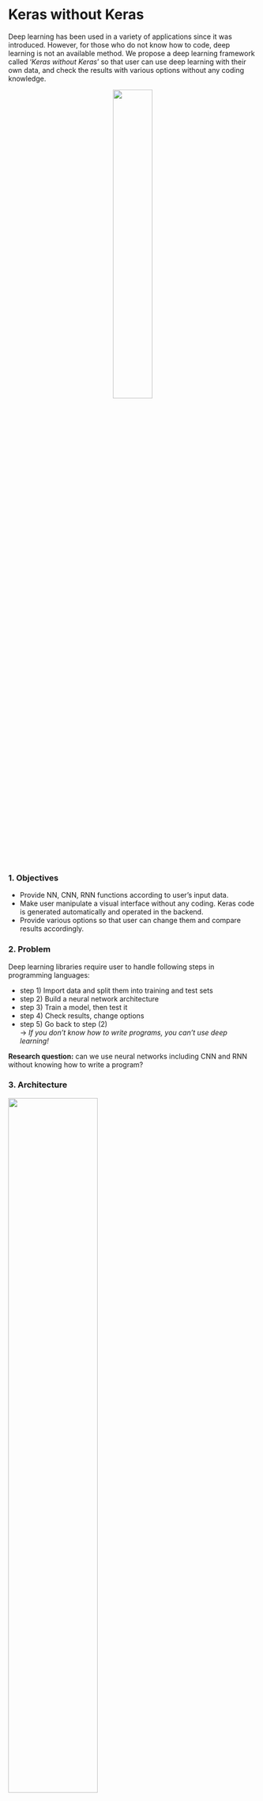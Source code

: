 # Keras without Keras

Deep learning has been used in a variety of applications since it was introduced. However, for those who do not know how to code, deep learning is not an available method. We propose a deep learning framework called ‘*Keras* *without* *Keras*’ so that user can use deep learning with their own data, and check the results with various options without any coding knowledge.

<center><img src="https://github.com/rc1208/Keras-without-Keras/blob/master/resources/framework.png" width="40%"></center>

### 1. Objectives

* Provide NN, CNN, RNN functions according to user’s input data. 
* Make user manipulate a visual interface without any coding. Keras code is generated automatically and operated in the backend.
* Provide various options so that user can change them and compare results accordingly.

### 2. Problem

Deep learning libraries require user to handle following steps in programming languages:

* step 1) Import data and split them into training and test sets
* step 2) Build a neural network architecture
* step 3) Train a model, then test it
* step 4) Check results, change options 
* step 5) Go back to step (2) <br>
→ *If you don’t know how to write programs, you can’t use deep learning!*

**Research question:** can we use neural networks including CNN and RNN without knowing how to write a program?

### 3. Architecture
<img src="https://github.com/rc1208/Keras-without-Keras/blob/master/resources/archi.png" width="60%">

***Frontend***
* *Data upload page (html, python)*: receive user’s data and decide a network type (DNN, CNN, RNN)
* *Build a net page (typescript)*: allow user to decide hyper-params, neural net architecture, and pass them to backend

***Backend***
* Generate a Keras code according to inputs (python)
* Train the network to generate the model
* Save the model to disk
* Send results to frontend

### 4. Result (User's view)
<img src="https://github.com/rc1208/Keras-without-Keras/blob/master/resources/result.png" width="100%">

### 5. How to run

<br><br><br><br>




## Softwares required to be installed: ##

### Backend Software Requirements ###

1. Python 3 or >
2. Flask 
3. Docker
4. Tensorflow
5. Tensorflow Serving


| Software      |  Link         | 
| ------------- |:-------------:| 
| Python 3 or > | [Python-3](https://www.python.org/downloads/) | 
| Flask         | [Flask Homepage](http://flask.pocoo.org/)      | 
| Docker        | [Docker Homepage](https://docs.docker.com/install/)      | 
| Tensorflow    | are neat      | 
| Tensorflow Serving        | are neat      | 

### Frontend Software Requirements ###
1. Node.js/ NPM(should come installed with Node.js)
2. Any Modern Web Browser



  

#### to generate the sqlite database (instance/data.db), run:
#### Warn: this will remove existing training data inventory saved in instance/data.db, don't do it if there are already some data uploaded
python init_database.py



#### Run python request.py for a sample CURL request to feedforward. Change parameters in JSON as necessary ####



### Feed Forward POST JSON ###

```json
curl -i -H "Content-Type: application/json" -X POST -d 
'{"nn_type":"feedforward", 
  "hidden_list":"5 5 1", 
  "inp": "5", 
  "activation_list":"relu relu sigmoid", 
  "optimiser":"adam", 
  "split_value": "0.2", 
  "loss_function": "binary_crossentropy", 
  "data_location":"data/data_new.csv" 
  }' 'http://localhost:3333/api/neural-network/v1.0/'
  ```
  
  ### CNN POST JSON ###
 
```json
curl -i -H "Content-Type: application/json" -X POST -d 
'{"hidden_list":"64 32 4", 
  "inp": "21",
  "kernel_size":"3 3", 
  "activation_list":"relu relu softmax", 
  "epochs":"3", 
  "optimiser":"adam", 
  "split_value": "0.2", 
  "loss_function": "categorical_crossentropy", 
  "data_location":"data/mnist21x21_3789_converted.pklz"}' 'http://localhost:3333/api/neural-network/v1.0/'
```
